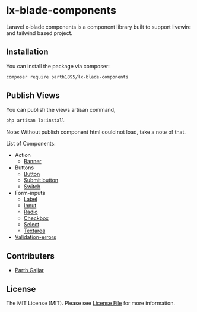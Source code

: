 # lx-blade-components
Laravel x-blade components is a component library built to support livewire and tailwind based project.

## Installation

You can install the package via composer:

```bash
composer require parth1895/lx-blade-components
```

## Publish Views
You can publish the views artisan command,

```bash
php artisan lx:install
```
Note: Without publish component html could not load, take a note of that.

List of Components:

- Action
    - [Banner](documentation/banner.md)
- Buttons
    - [Button](documentation/button.md)
    - [Submit button](documentation/submit-button.md)
    - [Switch](documentation/switch.md)
- Form-inputs
    - [Label](documentation/label.md)
    - [Input](documentation/input.md)
    - [Radio](documentation/radio.md)
    - [Checkbox](documentation/checkbox.md)
    - [Select](documentation/select.md)
    - [Textarea](documentation/textarea.md)
- [Validation-errors](documentation/validation-errors.md)

## Contributers
- [Parth Gajjar](https://github.com/parth1895)

## License

The MIT License (MIT). Please see [License File](LICENSE.md) for more information.